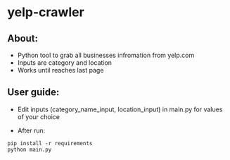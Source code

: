 # yelp-crawler

## About:

- Python tool to grab all businesses infromation from yelp.com
- Inputs are category and location
- Works until reaches last page 

## User guide:
- Edit inputs (category_name_input, location_input) in main.py for values of your choice 

- After run:
```shell
pip install -r requirements
python main.py
```
